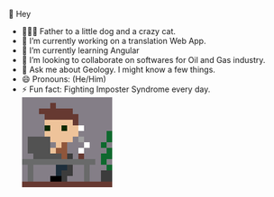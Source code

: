 👋 Hey
- 👨‍👩‍👦 Father to a little dog and a crazy cat.
- 🔭 I’m currently working on a translation Web App.
- 🌱 I’m currently learning Angular
- 👯 I’m looking to collaborate on softwares for Oil and Gas industry.
- 💬 Ask me about Geology. I might know a few things.
- 😄 Pronouns: (He/Him)
- ⚡ Fun fact: Fighting Imposter Syndrome every day.
![](https://github.com/SkiereszDiego/SkiereszDiego/blob/main/firstpixelart.gif)

